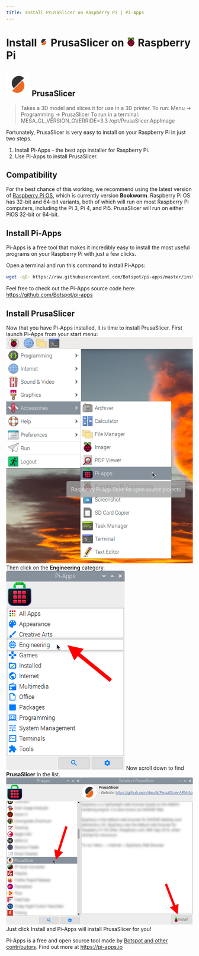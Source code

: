 ```yaml
---
title: Install PrusaSlicer on Raspberry Pi | Pi-Apps
---
```

<div class="simple-install-content content">

# Install <img src="/img/app-icons/PrusaSlicer/icon-64.png" height=24> PrusaSlicer on <img src=/img/other-icons/raspberrypi-icon.svg height=24> Raspberry Pi

## <img src="/img/app-icons/PrusaSlicer/icon-64.png"> PrusaSlicer
> Takes a 3D model and slices it for use in a 3D printer.
> To run: Menu -> Programming -> PrusaSlicer
> To run in a terminal: MESA_GL_VERSION_OVERRIDE=3.3 /opt/PrusaSlicer.AppImage

Fortunately, PrusaSlicer is very easy to install on your Raspberry Pi in just two steps.
1. Install Pi-Apps - the best app installer for Raspberry Pi.
2. Use Pi-Apps to install PrusaSlicer.
</div>
<div class="simple-install-content content">

## Compatibility
For the best chance of this working, we recommend using the latest version of [Raspberry Pi OS](https://www.raspberrypi.com/software/), which is currently version **Bookworm**.
Raspberry Pi OS has 32-bit and 64-bit variants, both of which will run on most Raspberry Pi computers, including the Pi 3, Pi 4, and Pi5.
PrusaSlicer will run on either PiOS 32-bit or 64-bit.
</div>
<div class="simple-install-content content">

## Install Pi-Apps

Pi-Apps is a free tool that makes it incredibly easy to install the most useful programs on your Raspberry Pi with just a few clicks.

Open a terminal and run this command to install Pi-Apps:
```bash
wget -qO- https://raw.githubusercontent.com/Botspot/pi-apps/master/install | bash
```
Feel free to check out the Pi-Apps source code here: https://github.com/Botspot/pi-apps
</div>
<div class="simple-install-content content">

## Install PrusaSlicer

Now that you have Pi-Apps installed, it is time to install PrusaSlicer.
First launch Pi-Apps from your start menu:
<img src="/img/start-menu.png">
Then click on the <b>Engineering</b> category.
<img src="/img/category-selections/Engineering.png">
Now scroll down to find <b>PrusaSlicer</b> in the list.
<img src="/img/app-icons/PrusaSlicer/app-selection.png">
Just click Install and Pi-Apps will install PrusaSlicer for you!
</div>
<div class="simple-install-content content">

Pi-Apps is a free and open source tool made by [Botspot and other contributors](/about/#contributors). Find out more at https://pi-apps.io
</div>
